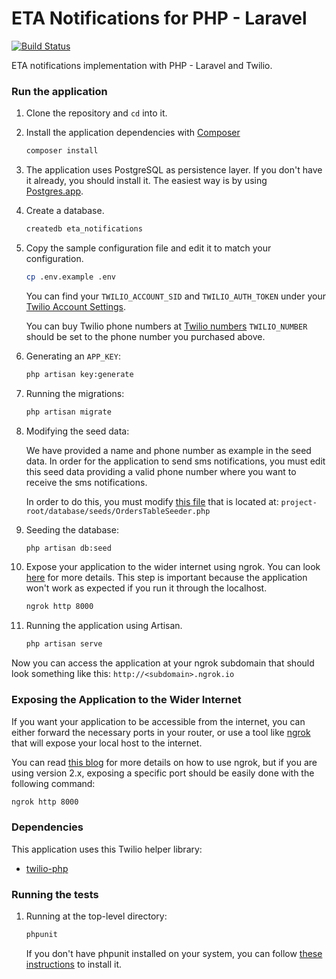 # ETA Notifications for PHP - Laravel

[![Build Status](https://travis-ci.org/TwilioDevEd/eta-notifications-laravel.svg?branch=master)](https://travis-ci.org/TwilioDevEd/eta-notifications-laravel)

ETA notifications implementation with PHP - Laravel and Twilio.

### Run the application

1. Clone the repository and `cd` into it.
1. Install the application dependencies with [Composer](https://getcomposer.org/)

   ```bash
   composer install
   ```
1. The application uses PostgreSQL as persistence layer. If you
  don't have it already, you should install it. The easiest way is by
  using [Postgres.app](http://postgresapp.com/).

1. Create a database.

   ```bash
   createdb eta_notifications
   ```
5. Copy the sample configuration file and edit it to match your configuration.

   ```bash
   cp .env.example .env
   ```
   You can find your `TWILIO_ACCOUNT_SID` and `TWILIO_AUTH_TOKEN` under
   your [Twilio Account Settings](https://www.twilio.com/user/account/settings).

   You can buy Twilio phone numbers at [Twilio numbers](https://www.twilio.com/user/account/phone-numbers/search)
   `TWILIO_NUMBER` should be set to the phone number you purchased above.

1. Generating an `APP_KEY`:

   ```bash
   php artisan key:generate
   ```
1. Running the migrations:

   ```bash
   php artisan migrate
   ```

1. Modifying the seed data:

   We have provided a name and phone number as example in the seed data. In order for the application to send sms
   notifications, you must edit this seed data providing a valid phone number where you want to receive the sms
   notifications.

   In order to do this, you must modify
   [this file](https://github.com/TwilioDevEd/eta-notifications-laravel/blob/master/database/seeds/OrdersTableSeeder.php)
   that is located at: `project-root/database/seeds/OrdersTableSeeder.php`

1. Seeding the database:

   ```bash
   php artisan db:seed
   ```

1. Expose your application to the wider internet using ngrok. You can look
   [here](#expose-the-application-to-the-wider-internet) for more details. This step is important because the
   application won't work as expected if you run it through the localhost.

   ```bash
   ngrok http 8000
   ```

1. Running the application using Artisan.

   ```bash
   php artisan serve
   ```

Now you can access the application at your ngrok subdomain that should look something like
this: `http://<subdomain>.ngrok.io`

### Exposing the Application to the Wider Internet

If you want your application to be accessible from the internet, you can either forward the necessary ports in your
router, or use a tool like
[ngrok](https://ngrok.com/) that will expose your local host to the internet.

You can read [this blog](https://www.twilio.com/blog/2015/09/6-awesome-reasons-to-use-ngrok-when-testing-webhooks.html)
for more details on how to use ngrok, but if you are using version 2.x, exposing a specific port should be easily done
with the following command:

```bash
ngrok http 8000
```

### Dependencies

This application uses this Twilio helper library:

* [twilio-php](https://github.com/twilio/twilio-php)

### Running the tests

1. Running at the top-level directory:

   ```bash
   phpunit
   ```
   If you don't have phpunit installed on your system, you can
   follow [these instructions](https://phpunit.de/manual/current/en/installation.html) to install it.
